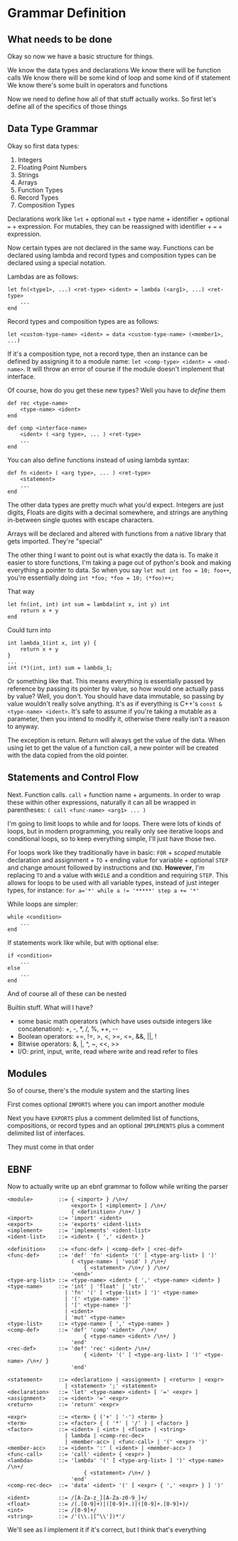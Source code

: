 # Grammar Definition

## What needs to be done

Okay so now we have a basic structure for things.

We know the data types and declarations
We know there will be function calls
We know there will be some kind of loop and some kind of if statement
We know there's some built in operators and functions

Now we need to define how all of that stuff actually works. So first let's define all of the specifics of those things

## Data Type Grammar

Okay so first data types:
1. Integers
2. Floating Point Numbers
3. Strings
4. Arrays
5. Function Types
6. Record Types
7. Composition Types

Declarations work like `let` + optional `mut` + type name + identifier + optional `=` + expression. For mutables, they can be reassigned with identifier + `=` + expression.

Now certain types are not declared in the same way. Functions can be declared using lambda and record types and composition types can be declared using a special notation.

Lambdas are as follows:
```
let fn(<type1>, ...) <ret-type> <ident> = lambda (<arg1>, ...) <ret-type>
    ...
end
```

Record types and composition types are as follows:

```
let <custom-type-name> <ident> = data <custom-type-name> (<member1>, ...)
```

If it's a composition type, not a record type, then an instance can be defined by assigning it to a module name: `let <comp-type> <ident> = <mod-name>`. It will throw an error of course if the module doesn't implement that interface.

Of course, how do you get these new types? Well you have to *define* them

```
def rec <type-name>
    <type-name> <ident>
end

def comp <interface-name>
    <ident> ( <arg type>, ... ) <ret-type>
    ...
end
```

You can also define functions instead of using lambda syntax:

```
def fn <ident> ( <arg type>, ... ) <ret-type>
    <statement>
    ...
end
```

The other data types are pretty much what you'd expect. Integers are just digits, Floats are digits with a decimal somewhere, and strings are anything in-between single quotes with escape characters.

Arrays will be declared and altered with functions from a native library that gets imported. They're "special"

The other thing I want to point out is what exactly the data is. To make it easier to store functions, I'm taking a page out of python's book and making everything a pointer to data. So when you say `let mut int foo = 10; foo++`, you're essentially doing `int *foo; *foo = 10; (*foo)++;`

That way

```
let fn(int, int) int sum = lambda(int x, int y) int
    return x + y
end
```

Could turn into

```
int lambda_1(int x, int y) {
    return x + y
}
...
int (*)(int, int) sum = lambda_1;
```

Or something like that. This means everything is essentially passed by reference by passing its pointer by value, so how would one actually pass by value? Well, you don't. You should have data immutable, so passing by value wouldn't really solve anything. It's as if everything is C++'s `const &<type-name> <ident>`. It's safe to assume if you're taking a mutable as a parameter, then you intend to modify it, otherwise there really isn't a reason to anyway.

The exception is return. Return will always get the value of the data. When using let to get the value of a function call, a new pointer will be created with the data copied from the old pointer.

## Statements and Control Flow

Next. Function calls. `call` + function name + arguments. In order to wrap these within other expressions, naturally it can all be wrapped in parentheses: `( call <func-name> <arg1> ... )`

I'm going to limit loops to while and for loops. There were lots of kinds of loops, but in modern programming, you really only see iterative loops and conditional loops, so to keep everything simple, I'll just have those two.

For loops work like they traditionally have in basic: `FOR` + *scoped* mutable declaration and assignment + `TO` + ending value for variable + optional `STEP` and change amount followed by instructions and `END`. __However__, I'm replacing `TO` and a value with `WHILE` and a condition and requiring `STEP`. This allows for loops to be used with all variable types, instead of just integer types, for instance: `for a='*' while a != '*****' step a += '*'`

While loops are simpler:

```
while <condition>
    ...
end
```

If statements work like while, but with optional else:

```
if <condition>
    ...
else
    ...
end
```

And of course all of these can be nested

Builtin stuff. What will I have?
- some basic math operators (which have uses outside integers like concatenation): +, -, *, /, %, ++, --
- Boolean operators: ==, !=, >, <, >=, <=, &&, ||, !
- Bitwise operators: &, |, ^, ~, <<, >>
- I/O: print, input, write, read where write and read refer to files

## Modules

So of course, there's the module system and the starting lines

First comes optional `IMPORTS` where you can import another module

Next you have `EXPORTS` plus a comment delimited list of functions, compositions, or record types and an optional `IMPLEMENTS` plus a comment delimited list of interfaces.

They must come in that order

## EBNF

Now to actually write up an ebnf grammar to follow while writing the parser

```
<module>        ::= { <import> } /\n+/
                    <export> [ <implement> ] /\n+/
                    { <definition> /\n+/ }
<import>        ::= 'import' <ident>
<export>        ::= 'exports' <ident-list>
<implement>     ::= 'implements' <ident-list>
<ident-list>    ::= <ident> { ',' <ident> }

<definition>    ::= <func-def> | <comp-def> | <rec-def>
<func-def>      ::= 'def' 'fn' <ident> '(' [ <type-arg-list> ] ')' 
                    ( <type-name> | 'void' ) /\n+/
                        { <statement> /\n+/ } /\n+/
                    '<end>'
<type-arg-list> ::= <type-name> <ident> { ',' <type-name> <ident> }
<type-name>     ::= 'int' | 'float' | 'str'
                  | 'fn' '(' [ <type-list> ] ')' <type-name>
                  | '(' <type-name> ')'
                  | '[' <type-name> ']'
                  | <ident>
                  | 'mut' <type-name>
<type-list>     ::= <type-name> { ',' <type-name> }
<comp-def>      ::= 'def' 'comp' <ident>  /\n+/
                        { <type-name> <ident> /\n+/ }
                    'end'
<rec-def>       ::= 'def' 'rec' <ident> /\n+/
                        { <ident> '(' [ <type-arg-list> ] ')' <type-name> /\n+/ }
                    'end'

<statement>     ::= <declaration> | <assignment> | <return> | <expr>
                  | <statement> ';' <statement>
<declaration>   ::= 'let' <type-name> <ident> [ '=' <expr> ]
<assignment>    ::= <ident> '=' <expr>
<return>        ::= 'return' <expr>

<expr>          ::= <term> { ('+' | '-') <term> }
<term>          ::= <factor> { ( '*' | '/' ) | <factor> }
<factor>        ::= <ident> | <int> | <float> | <string>
                  | lambda | <comp-rec-dec>
                  | <member-acc> | <func-call> | '(' <expr> ')'
<member-acc>    ::= <ident> ':' ( <ident> | <member-acc> )
<func-call>     ::= 'call' <ident> { <expr> }
<lambda>        ::= 'lambda' '(' [ <type-arg-list> ] ')' <type-name> /\n+/
                        { <statement> /\n+/ }
                    'end'
<comp-rec-dec>  ::= 'data' <ident> '(' [ <expr> { ',' <expr> } ] ')'

<ident>         ::= /[A-Za-z_][A-Za-z0-9_]+/
<float>         ::= /(.[0-9]+)|([0-9]+.)|([0-9]+.[0-9]+)/
<int>           ::= /[0-9]+/
<string>        ::= /'(\\.|[^\\'])*'/
```

We'll see as I implement it if it's correct, but I think that's everything
